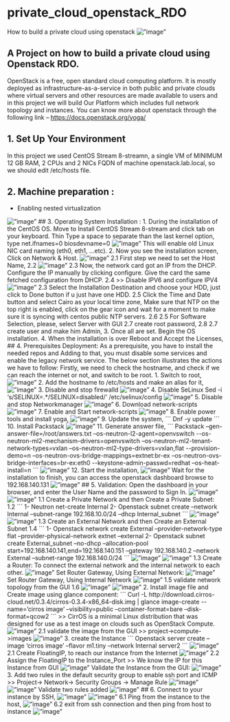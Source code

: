 # private_cloud_openstack_RDO
How to build a private cloud using openstack
<img width=”800” alt=”image” src=https://user-images.githubusercontent.com/53104435/227746345-c15532e1-eae5-445e-8361-461fbe30d079.jpg>
## A Project on how to build a private cloud using Openstack RDO.
OpenStack is a free, open standard cloud computing platform. It is mostly deployed as infrastructure-as-a-service in both public and private clouds where virtual servers and other resources are made available to users and in this project we will build Our Platform which includes full network topology and instances.
You can know more about openstack through the following link – https://docs.openstack.org/yoga/
## 1. Set Up Your Environment
In this project we used CentOS Stream 8-streamn, a single VM of MINIMUM 12 GB RAM, 2 CPUs and 2 NICs
FQDN of machine openstack.lab.local, so we should edit /etc/hosts file.
## 2. Machine preparation :
- Enabling nested virtualization
<img width=”533” alt=”image” src=https://user-images.githubusercontent.com/76592289/227681753-7411aab1-e8da-46ab-a7e7-cbaba1d34aec.png>
## 3. Operating System Installation :
1. During the installation of the CentOS OS. Move to Install CentOS Stream 8-stream and click tab on your keyboard.
Thin Type a space to separate than the last kernel option, type net.ifnames=0 biosdevname=0
<img width=”800” alt=”image” src=https://user-images.githubusercontent.com/76592289/227681824-fa0327f3-9797-48c0-a0db-16c866cc175a.png>
This will enable old Linux NIC card naming (eth0, eth1, …etc).
2. Now you see the installation screen, Click on Network & Host.
<img width=”420” alt=”image” src=https://user-images.githubusercontent.com/76592289/227682265-ecd6c7f2-dceb-472f-86d5-a97ab0df31a4.png>
2.1 First step we need to set the Host Name,
2.2
<img width=”420” alt=”image” src=https://user-images.githubusercontent.com/76592289/227682323-4a5bf1cf-37ed-4b4d-bb94-a0da8cdf42bb.png>
2.3 Now, the network card got an IP from the DHCP. Configure the IP manually by clicking configure. Give the card the same fetched configuration from DHCP.
2.4 >> Disable IPV6 and configure IPV4
<img width=”420” alt=”image” src=https://user-images.githubusercontent.com/76592289/227682445-502819db-cf30-4523-acd2-1677dc878f40.png>
2.3 Select the Installation Destination and choose your HDD, just click to Done button if u just have one HDD.
2.5 Click the Time and Date button and select Cairo as your local time zone, Make sure that NTP on the top right is enabled, click on the gear icon and wait for a moment to make sure it is syncing with centos public NTP servers.
2.6
2.5 For Software Selection, please, select Server with GUI
2.7 create root password,
2.8
2.7 create user and make him Admin,
3. Once all are set. Begin the OS installation.
4. When the installation is over Reboot and Accept the Licenses,
## 4. Prerequisites Deployment:
As a prerequisite, you have to install the needed repos and Adding to that, you must disable some services and enable the legacy network service.
The below section illustrates the actions we have to follow:
Firstly, we need to check the hostname, and check if we can reach the internet or not, and switch to be root.
1. Switch to root,
<img width=”420” alt=”image” src=https://user-images.githubusercontent.com/76592289/227682865-001f0fa0-b3d2-47dd-8087-c3ef86d5ee12.png>
2. Add the hostname to /etc/hosts and make an alias for it,
<img width=”420” alt=”image” src=https://user-images.githubusercontent.com/76592289/227683541-db6ba19a-08d2-479f-a336-9c74aac57a8a.png>
3. Disable and stop firewalld
<img width=”420” alt=”image” src=https://user-images.githubusercontent.com/76592289/227684180-7832b68b-adbe-41d5-aacd-9047ce67835c.png>
4. Disable SeLinux
Sed -i ‘s/SELINUX=.*/SELINUX=disabled/’ /etc/selinux/config
<img width=”420” alt=”image” src=https://user-images.githubusercontent.com/76592289/227685054-b0e9b7b0-d5fb-498f-abfa-ec8c652b009f.png>
5. Disable and stop Networkmanager
<img width=”420” alt=”image” src=https://user-images.githubusercontent.com/76592289/227685745-8d31dd68-a85b-472d-b121-f260cd7d371b.png>
6. Download network-scripts
<img width=”420” alt=”image” src=https://user-images.githubusercontent.com/76592289/227685998-32074c90-72b0-436e-9da2-58d009619acb.png>
7. Enable and Start network-scripts
<img width=”420” alt=”image” src=https://user-images.githubusercontent.com/76592289/227688020-8630af38-0e9e-4ab5-a5d1-de3b00c1d4bc.png>
8. Enable power tools and install yoga,
<img width=”420” alt=”image” src=https://user-images.githubusercontent.com/76592289/227688059-0b458126-e537-42c5-ad58-6ad078467088.png>
9. Update the system,
```
Dnf -y update
```
10. Install Packstack
<img width=”420” alt=”image” src=https://user-images.githubusercontent.com/76592289/227688823-3f62669d-f64b-42fc-943b-ccd2b3dfcf95.png>
11. Generate answer file,
```
Packstack –gen-answer-file=/root/answers.txt –os-neutron-l2-agent=openvswitch
--os-neutron-ml2-mechanism-drivers=openvswitch –os-neutron-ml2-tenant-network-types=vxlan –os-neutron-ml2-type-drivers=vxlan,flat
--provision-demo=n –os-neutron-ovs-bridge-mappings=extnet:br-ex –os-neutron-ovs-bridge-interfaces=br-ex:eth0
--keystone-admin-passwd=redhat –os-heat-install=n
```
<img width=”420” alt=”image” src=https://user-images.githubusercontent.com/76592289/227688975-6e84bfe8-ec82-44e7-8bbd-8c2ca8b380c0.png>
12. Start the installation,
<img width=”420” alt=”image” src=https://user-images.githubusercontent.com/76592289/227689149-34e37516-f03c-433c-8130-6dfff788afc2.png>
Wait for the installation to finish, you can access the openstack dashboard browse to 192.168.140.131
<img width=”420” alt=”image” src=https://user-images.githubusercontent.com/76592289/227689545-0e1d9fe6-d7ef-4aa2-b88f-ea303e79f718.jpg>
## 5. Validation:
Open the dashboard in your browser, and enter the User Name and the password to Sign In.
<img width=”420” alt=”image” src=https://user-images.githubusercontent.com/76592289/227689810-d28657c5-bf6b-4605-812e-34bd5735394d.PNG>
<img width=”420” alt=”image” src=https://user-images.githubusercontent.com/76592289/227689951-9dead25a-d272-4d8b-92f7-50bd73e70d1d.PNG>
1.1 Create a Private Network and then Create a Private Subnet:
1.2
```
1- Neutron net-create Internal
2- Openstack subnet create –network Internal –subnet-range 192.168.10.0/24 –dhcp Internal_subnet
```
<img width=”420” alt=”image” src=https://user-images.githubusercontent.com/76592289/227736798-7cde2801-82d3-4416-9c44-d7b3dcb41912.png>
<img width=”420” alt=”image” src=https://user-images.githubusercontent.com/76592289/227736748-d94a175b-9e5f-45be-b3c6-a6c44fef1e93.png>
1.3 Create an External Network and then Create an External Subnet
1.4
```
1- Openstack network create External –provider-network-type flat –provider-physical-network extnet –external
2- Openstack subnet create External_subnet –no-dhcp –allocation-pool start=192.168.140.141,end=192.168.140.151 –gateway 192.168.140.2 –network External –subnet-range 192.168.140.0/24
```
<img width=”420” alt=”image” src=https://user-images.githubusercontent.com/76592289/227736984-bd2386d2-ae3c-49d3-ade9-40ce7201d34f.png>
<img width=”420” alt=”image” src=https://user-images.githubusercontent.com/76592289/227737103-5e44516e-503d-4666-9242-dcb11a0530ef.png>
1.3 Create a Router: To connect the external network and the internal network to each other.
<img width=”420” alt=”image” src=https://user-images.githubusercontent.com/76592289/227737224-ac1a263b-1dd5-43b8-a71e-4a9d8cb9eb76.png>
Set Router Gateway, Using External Network:
<img width=”420” alt=”image” src=https://user-images.githubusercontent.com/76592289/227737307-e05f8f20-d882-4005-8ad6-46ea3964f923.png>
Set Router Gateway, Using Internal Network
<img width=”420” alt=”image” src=https://user-images.githubusercontent.com/76592289/227737624-f43ad665-6f3a-4efb-9e45-3a41d9e8b313.png>
1.5 validate network topology from the GUI
1.6
<img width=”420” alt=”image” src=https://user-images.githubusercontent.com/76592289/227737447-2f7a165e-f8a0-4a9c-8932-956ec6f51b49.PNG>
<img width=”420” alt=”image” src=https://user-images.githubusercontent.com/76592289/227738399-3f575f38-3ca5-4cc9-a068-826856bdef1d.png>
2. Install image file and Create image using glance component:
```
Curl -L http://download.cirros-cloud.net/0.3.4/cirros-0.3.4-x86_64-disk.img | glance image-create --name=’cirros image’ –visibility=public –container-format=bare –disk-format=qcow2
```
>> CirrOS is a minimal Linux distribution that was designed for use as a test image on clouds such as OpenStack Compute.
<img width=”420” alt=”image” src=https://user-images.githubusercontent.com/76592289/227719344-2b403d30-5e61-4ccd-af05-96ddc88cb12f.png>
2.1 validate the image from the GUI
>> project->compute->images
<img width=”520” alt=”image” src=https://user-images.githubusercontent.com/76592289/227719563-b3518cc1-c485-4c91-a4ff-4a99cc2d7f61.png>
3. create the Instance
```
Openstack server create –image ‘cirros image’ –flavor m1.tiny –network Internal server2
```
<img width=”520” alt=”image” src=https://user-images.githubusercontent.com/76592289/227735989-d6d9445f-5ea6-4790-8fae-dd217c112517.png>
2.1 Create FloatingIP, to reach our instance from the Internet
<img width=”520” alt=”image” src=https://user-images.githubusercontent.com/76592289/227736259-b4d94778-a2df-43d5-8ba9-7926b67acdb3.png>
2.2 Assign the FloatingIP to the Instance_Port
>> We know the IP for this Instance from GUI
<img width=”520” alt=”image” src=https://user-images.githubusercontent.com/76592289/227738009-c2b51c48-3fd7-4bbf-9b7e-adadd56a57d5.png>
Validate the Instance from the GUI:
<img width=”520” alt=”image” src=https://user-images.githubusercontent.com/76592289/227736139-b3f6a1c1-d370-4e19-9adb-9ac9bbe97a75.png>
3. Add two rules in the default security group to enable ssh port and ICMP
>> Project→ Network→ Security Groups → Manage Rule
<img width=”520” alt=”image” src=https://user-images.githubusercontent.com/76592289/227723242-88d9da4e-198c-41d5-9817-77fb16284463.png>
<img width=”520” alt=”image” src=https://user-images.githubusercontent.com/76592289/227723332-143096ba-60cc-424c-bb7a-34a0e4d67945.png>
Validate two rules added
<img width=”520” alt=”image” src=https://user-images.githubusercontent.com/76592289/227723506-781e77e7-4917-430a-83cf-1eda801c648d.png>
## 6. Connect to your instance by SSH,
<img width=”520” alt=”image” src=https://user-images.githubusercontent.com/76592289/227738683-a9d5d2bb-e0fe-43ab-a9fb-90bca5e179c2.png>
<img width=”520” alt=”image” src=https://user-images.githubusercontent.com/76592289/227738842-a679c862-6bc7-4ab6-9108-da693eb2dc77.png>
6.1 Ping from the instance to the host,
<img width=”520” alt=”image” src=https://user-images.githubusercontent.com/76592289/227738890-672444be-e195-4953-a93e-290954e4a982.png>
6.2 exit from ssh connection and then ping from host to instance
<img width=”520” alt=”image” src=https://user-images.githubusercontent.com/76592289/227739472-ec44dc8e-594e-4b67-8de6-9e04ab90f851.png>

